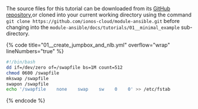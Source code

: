 The source files for this tutorial can be downloaded from its [GitHub repository](https://github.com/ionos-cloud/module-ansible/tree/master/docs/),or cloned into your current working directory using the command `git clone https://github.com/ionos-cloud/module-ansible.git` before changing into the `module-ansible/docs/tutorials/01__minimal_example` sub-directory.

{% code title="01__create_jumpbox_and_nlb.yml" overflow="wrap" lineNumbers="true" %}
```bash
#!/bin/bash
dd if=/dev/zero of=/swapfile bs=1M count=512
chmod 0600 /swapfile
mkswap /swapfile
swapon /swapfile
echo '/swapfile    none    swap    sw    0    0' >> /etc/fstab

```
{% endcode %}